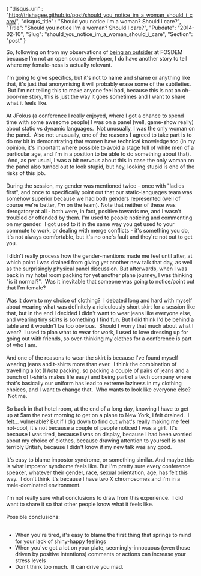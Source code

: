 {
 "disqus_url" : "http://trishagee.github.io/post/should_you_notice_im_a_woman_should_i_care/",
 "disqus_title" : "Should you notice I'm a woman? Should I care?",
 "Title": "Should you notice I'm a woman? Should I care?",
 "Pubdate": "2014-02-10",
 "Slug": "should_you_notice_im_a_woman_should_i_care",
 "Section": "post"
}
<div style="float: left; margin-right: 10px;"><script type="text/javascript">var dzone_url = 'http://java.dzone.com/articles/should-you-notice-im-woman';</script><script type="text/javascript">var dzone_title = 'Should you notice I'm a woman? Should I care?';</script><script type="text/javascript">var dzone_style = '1';</script><script language="javascript" src="http://widgets.dzone.com/links/widgets/zoneit.js"></script></div> So, following on from my observations of <a href="http://mechanitis.blogspot.com/2014/02/so-fosdem.html">being an outsider</a> at FOSDEM because I'm not an open source developer, I do have another story to tell where my female-ness is actually relevant.<br /><br />I'm going to give specifics, but it's not to name and shame or anything like that, it's just that anonymising it will probably erase some of the subtleties. &nbsp;But I'm not telling this to make anyone feel bad, because this is not an oh-poor-me story, this is just the way it goes sometimes and I want to share what it feels like.<br /><br />At JFokus (a conference I really enjoyed, where I got a chance to spend time with some awesome people) I was on a panel (well, game-show really) about static vs dynamic languages. &nbsp;Not unusually, I was the only woman on the panel. &nbsp;Also not unusually, one of the reasons I agreed to take part is to do my bit in demonstrating that women have technical knowledge too (in my opinion, it's important where possible to avoid a stage full of white men of a particular age, and I'm in a position to be able to do something about that). &nbsp;And, as per usual, I was a bit nervous about this in case the only woman on the panel also turned out to look stupid, but hey, looking stupid is one of the risks of this job.<br /><br />During the session, my gender was mentioned twice - once with "ladies first", and once to specifically point out that our static-languages team was somehow superior because we had both genders represented (well of course we're better, <i>I'm</i> on the team). Note that neither of these was derogatory at all - both were, in fact, positive towards me, and I wasn't troubled or offended by them. I'm used to people noticing and commenting on my gender. &nbsp;I got used to it in the same way you get used to your commute to work, or dealing with merge conflicts - it's something you do, it's not always comfortable, but it's no one's fault and they're not out to get you.<br /><br />I didn't really process how the gender-mentions made me feel until after, at which point I was drained from giving yet another new talk that day, as well as the surprisingly physical panel discussion. But afterwards, when I was back in my hotel room packing for yet another plane journey, I was thinking "is it normal?". &nbsp;Was it inevitable that someone was going to notice/point out that I'm female? <br /><br />Was it down to my choice of clothing? &nbsp;I debated long and hard with myself about wearing what was definitely a ridiculously short skirt for a session like that, but in the end I decided I didn't want to wear jeans like everyone else, and wearing tiny skirts is something I find fun. But I did think I'd be behind a table and it wouldn't be too obvious. &nbsp;Should I worry that much about what I wear? &nbsp;I used to plan what to wear for work, I used to love dressing up for going out with friends, so over-thinking my clothes for a conference is part of who I am.<br /><br />And one of the reasons to wear the skirt is because I've found myself wearing jeans and t-shirts more than ever. &nbsp;I think the combination of travelling a lot (I <i>hate</i> packing, so packing a couple of pairs of jeans and a bunch of t-shirts makes life easy) and being part of a tech company where that's basically our uniform has lead to extreme laziness in my clothing choices, and I want to change that. &nbsp;Who wants to look like everyone else? &nbsp;Not me.<br /><br />So back in that hotel room, at the end of a long day, knowing I have to get up at 5am the next morning to get on a plane to New York, I felt drained. &nbsp;I felt... vulnerable? But if I dig down to find out what's really making me feel not-cool, it's not because a couple of people noticed I was a girl. &nbsp;It's because I was tired, because I was on display, because I had been worried about my choice of clothes, because drawing attention to yourself is not terribly British, because I didn't know if my new talk was any good.<br /><br />It's easy to blame impostor syndrome, or something similar. And maybe this is what impostor syndrome feels like. But I'm pretty sure every conference speaker, whatever their gender, race, sexual orientation, age, has felt this way. &nbsp;I don't think it's because I have two X chromosomes and I'm in a male-dominated environment.<br /><br />I'm not really sure what conclusions to draw from this experience. &nbsp;I did want to share it so that other people know what it feels like.<br /><br />Possible conclusions:<br /><br /><ul><li>When you're tired, it's easy to blame the first thing that springs to mind for your lack of shiny-happy feelings</li><li>When you've got a lot on your plate, seemingly-innocuous (even those driven by positive intentions) comments or actions can increase your stress levels</li><li>Don't think too much. &nbsp;It can drive you mad.</li></ul>
